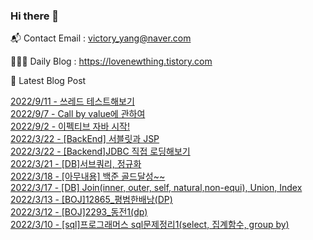 ### Hi there 👋 

📬 Contact Email : victory_yang@naver.com 

👨🏻‍💻 Daily Blog : https://lovenewthing.tistory.com

🤩 Latest Blog Post

 [2022/9/11 - 쓰레드 테스트해보기](https://lovenewthing.tistory.com/126) <br>
[2022/9/7 - Call by value에 관하여](https://lovenewthing.tistory.com/125) <br>
[2022/9/2 - 이펙티브 자바 시작!](https://lovenewthing.tistory.com/124) <br>
[2022/3/22 - [BackEnd] 서블릿과 JSP](https://lovenewthing.tistory.com/119) <br>
[2022/3/22 - [Backend]JDBC 직접 로딩해보기](https://lovenewthing.tistory.com/118) <br>
[2022/3/21 - [DB]서브쿼리, 정규화](https://lovenewthing.tistory.com/117) <br>
[2022/3/18 - [아무내용] 백준 골드달성~~](https://lovenewthing.tistory.com/116) <br>
[2022/3/17 - [DB] Join(inner, outer, self, natural,non-equi), Union, Index](https://lovenewthing.tistory.com/115) <br>
[2022/3/13 - [BOJ]12865_평범한배낭(DP)](https://lovenewthing.tistory.com/114) <br>
[2022/3/12 - [BOJ]2293_동전1(dp)](https://lovenewthing.tistory.com/113) <br>
[2022/3/10 - [sql]프로그래머스 sql문제정리1(select, 집계함수, group by)](https://lovenewthing.tistory.com/112) <br>
